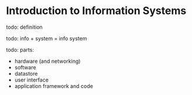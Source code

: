 # Introduction to Information Systems

todo: definition

todo: info + system = info system

todo: parts:

 + hardware (and networking)
 + software
  + datastore
  + user interface
  + application framework and code
